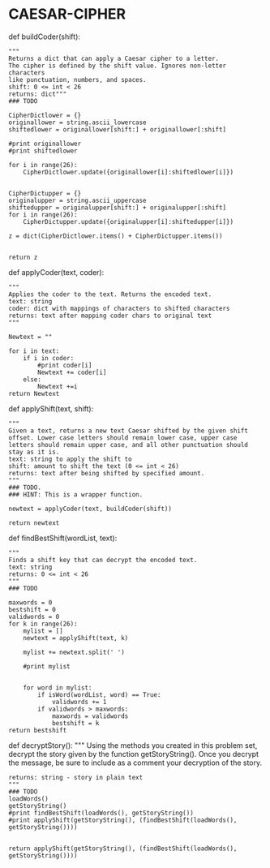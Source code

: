 CAESAR-CIPHER
=============
def buildCoder(shift):

    """
    Returns a dict that can apply a Caesar cipher to a letter.
    The cipher is defined by the shift value. Ignores non-letter characters
    like punctuation, numbers, and spaces. 
    shift: 0 <= int < 26
    returns: dict"""
    ### TODO 
    
    CipherDictlower = {}
    originallower = string.ascii_lowercase
    shiftedlower = originallower[shift:] + originallower[:shift]

    #print originallower
    #print shiftedlower
    
    for i in range(26):
        CipherDictlower.update({originallower[i]:shiftedlower[i]})
        
        
    CipherDictupper = {}
    originalupper = string.ascii_uppercase
    shiftedupper = originalupper[shift:] + originalupper[:shift]    
    for i in range(26):
        CipherDictupper.update({originalupper[i]:shiftedupper[i]})
    
    z = dict(CipherDictlower.items() + CipherDictupper.items())
    
    
    return z
    
    
def applyCoder(text, coder):

    """
    Applies the coder to the text. Returns the encoded text.
    text: string
    coder: dict with mappings of characters to shifted characters
    returns: text after mapping coder chars to original text
    """
    
    Newtext = ""
    
    for i in text:
        if i in coder:
            #print coder[i]
            Newtext += coder[i]
        else:
            Newtext +=i
    return Newtext 
    
def applyShift(text, shift):

    """
    Given a text, returns a new text Caesar shifted by the given shift
    offset. Lower case letters should remain lower case, upper case
    letters should remain upper case, and all other punctuation should
    stay as it is.
    text: string to apply the shift to
    shift: amount to shift the text (0 <= int < 26)
    returns: text after being shifted by specified amount.
    """
    ### TODO.
    ### HINT: This is a wrapper function.
    
    newtext = applyCoder(text, buildCoder(shift))
    
    return newtext

def findBestShift(wordList, text):

    """
    Finds a shift key that can decrypt the encoded text.
    text: string
    returns: 0 <= int < 26
    """
    ### TODO

    maxwords = 0
    bestshift = 0
    validwords = 0
    for k in range(26):
        mylist = []
        newtext = applyShift(text, k)
        
        mylist += newtext.split(' ')
        
        #print mylist
        
        
        for word in mylist: 
            if isWord(wordList, word) == True:
                validwords += 1
            if validwords > maxwords:
                maxwords = validwords
                bestshift = k
    return bestshift

def decryptStory():
    """
    Using the methods you created in this problem set,
    decrypt the story given by the function getStoryString().
    Once you decrypt the message, be sure to include as a comment
    your decryption of the story.

    returns: string - story in plain text
    """
    ### TODO
    loadWords()
    getStoryString()
    #print findBestShift(loadWords(), getStoryString())
    #print applyShift(getStoryString(), (findBestShift(loadWords(), getStoryString())))
    
    
    return applyShift(getStoryString(), (findBestShift(loadWords(), getStoryString())))
